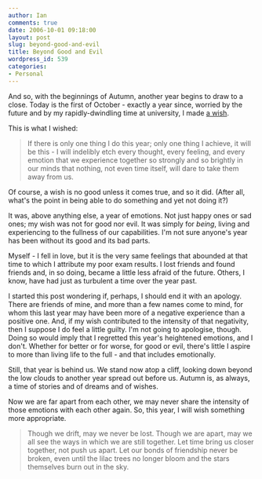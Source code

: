 ```yaml
---
author: Ian
comments: true
date: 2006-10-01 09:18:00
layout: post
slug: beyond-good-and-evil
title: Beyond Good and Evil
wordpress_id: 539
categories:
- Personal
---
```


And so, with the beginnings of Autumn, another year begins to draw to a close.  Today is the first of October - exactly a year since, worried by the future and by my rapidly-dwindling time at university, I made [a wish](/blog/a-wish).  

This is what I wished:

> If there is only one thing I do this year; only one thing I achieve, it will be this - I will indelibly etch every thought, every feeling, and every emotion that we experience together so strongly and so brightly in our minds that nothing, not even time itself, will dare to take them away from us.

Of course, a wish is no good unless it comes true, and so it did.  (After all, what's the point in being able to do something and yet not doing it?)

It was, above anything else, a year of emotions.  Not just happy ones or sad ones; my wish was not for good nor evil.  It was simply for _being_, living and experiencing to the fullness of our capabilities.  I'm not sure anyone's year has been without its good and its bad parts.

Myself - I fell in love, but it is the very same feelings that abounded at that time to which I attribute my poor exam results.  I lost friends and found friends and, in so doing, became a little less afraid of the future.  Others, I know, have had just as turbulent a time over the year past.

I started this post wondering if, perhaps, I should end it with an apology.  There are friends of mine, and more than a few names come to mind, for whom this last year may have been more of a negative experience than a positive one.  And, if my wish contributed to the intensity of that negativity, then I suppose I do feel a little guilty.  I'm not going to apologise, though.  Doing so would imply that I regretted this year's heightened emotions, and I don't.  Whether for better or for worse, for good or evil, there's little I aspire to more than living life to the full - and that includes emotionally.

Still, that year is behind us.  We stand now atop a cliff, looking down beyond the low clouds to another year spread out before us.  Autumn is, as always, a time of stories and of dreams and of wishes.

Now we are far apart from each other, we may never share the intensity of those emotions with each other again.  So, this year, I will wish something more appropriate.

> Though we drift, may we never be lost.  Though we are apart, may we all see the ways in which we are still together.  Let time bring us closer together, not push us apart.  Let our bonds of friendship never be broken, even until the lilac trees no longer bloom and the stars themselves burn out in the sky.
